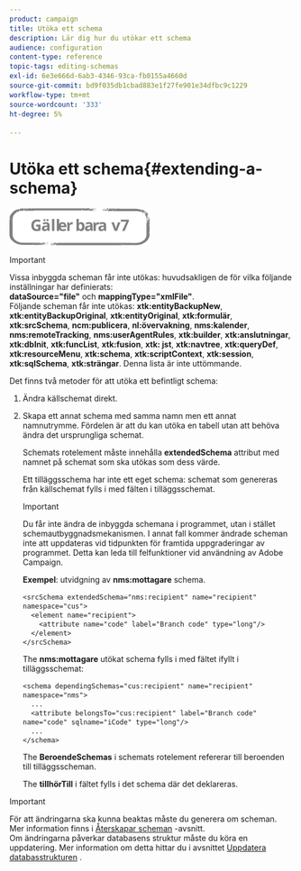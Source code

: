 ```yaml
---
product: campaign
title: Utöka ett schema
description: Lär dig hur du utökar ett schema
audience: configuration
content-type: reference
topic-tags: editing-schemas
exl-id: 6e3e666d-6ab3-4346-93ca-fb0155a4660d
source-git-commit: bd9f035db1cbad883e1f27fe901e34dfbc9c1229
workflow-type: tm+mt
source-wordcount: '333'
ht-degree: 5%

---
```


# Utöka ett schema{#extending-a-schema}

![](../../assets/v7-only.svg)

>[!IMPORTANT]
>
>Vissa inbyggda scheman får inte utökas: huvudsakligen de för vilka följande inställningar har definierats:\
>**dataSource=&quot;file&quot;** och **mappingType=&quot;xmlFile&quot;**.\
>Följande scheman får inte utökas: **xtk:entityBackupNew**, **xtk:entityBackupOriginal**, **xtk:entityOriginal**, **xtk:formulär**, **xtk:srcSchema**, **ncm:publicera**, **nl:övervakning**, **nms:kalender**, **nms:remoteTracking**, **nms:userAgentRules**, **xtk:builder**, **xtk:anslutningar**, **xtk:dbInit**, **xtk:funcList**, **xtk:fusion**, **xtk: jst**, **xtk:navtree**, **xtk:queryDef**, **xtk:resourceMenu**, **xtk:schema**, **xtk:scriptContext**, **xtk:session**, **xtk:sqlSchema**, **xtk:strängar**.
>Denna lista är inte uttömmande.

Det finns två metoder för att utöka ett befintligt schema:

1. Ändra källschemat direkt.
1. Skapa ett annat schema med samma namn men ett annat namnutrymme. Fördelen är att du kan utöka en tabell utan att behöva ändra det ursprungliga schemat.

   Schemats rotelement måste innehålla **extendedSchema** attribut med namnet på schemat som ska utökas som dess värde.

   Ett tilläggsschema har inte ett eget schema: schemat som genereras från källschemat fylls i med fälten i tilläggsschemat.

   >[!IMPORTANT]
   >
   >Du får inte ändra de inbyggda schemana i programmet, utan i stället schemautbyggnadsmekanismen. I annat fall kommer ändrade scheman inte att uppdateras vid tidpunkten för framtida uppgraderingar av programmet. Detta kan leda till felfunktioner vid användning av Adobe Campaign.

   **Exempel**: utvidgning av **nms:mottagare** schema.

   ```
   <srcSchema extendedSchema="nms:recipient" name="recipient" namespace="cus">
     <element name="recipient">
       <attribute name="code" label="Branch code" type="long"/>
     </element>
   </srcSchema>
   ```

   The **nms:mottagare** utökat schema fylls i med fältet ifyllt i tilläggsschemat:

   ```
   <schema dependingSchemas="cus:recipient" name="recipient" namespace="nms">
     ...
     <attribute belongsTo="cus:recipient" label="Branch code" name="code" sqlname="iCode" type="long"/>
     ...
   </schema>
   ```

   The **BeroendeSchemas** i schemats rotelement refererar till beroenden till tilläggsscheman.

   The **tillhörTill** i fältet fylls i det schema där det deklareras.

>[!IMPORTANT]
>
>För att ändringarna ska kunna beaktas måste du generera om scheman. Mer information finns i [Återskapar scheman](../../configuration/using/regenerating-schemas.md) -avsnitt.\
>Om ändringarna påverkar databasens struktur måste du köra en uppdatering. Mer information om detta hittar du i avsnittet [Uppdatera databasstrukturen](../../configuration/using/updating-the-database-structure.md) .
